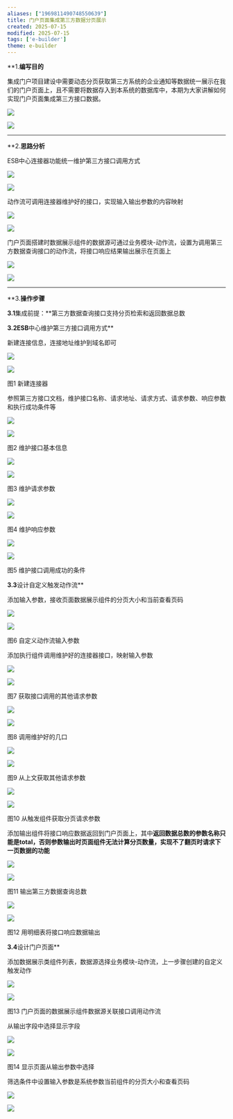 ```yaml
---
aliases: ["1969811490748550639"]
title: 门户页面集成第三方数据分页展示
created: 2025-07-15
modified: 2025-07-15
tags: ['e-builder']
theme: e-builder
---
```


**1.**编写目的**

集成门户项目建设中需要动态分页获取第三方系统的企业通知等数据统一展示在我们的门户页面上，且不需要将数据存入到本系统的数据库中，本期为大家讲解如何实现门户页面集成第三方接口数据。

![](https://myhelpdoc.oss-cn-heyuan.aliyuncs.com/mdimages/0640ffd0859e467f9b189d3e6776a796.jpg)

![](https://site-admin.eteams.cn/js/ueditor/themes/default/images/spacer.gif)

---

**2.**思路分析**

ESB中心连接器功能统一维护第三方接口调用方式

![](https://myhelpdoc.oss-cn-heyuan.aliyuncs.com/mdimages/ecf8e4d30f335c65d2f07d8b82f221a6.jpg)

![](https://site-admin.eteams.cn/js/ueditor/themes/default/images/spacer.gif)

动作流可调用连接器维护好的接口，实现输入输出参数的内容映射

![](https://myhelpdoc.oss-cn-heyuan.aliyuncs.com/mdimages/74d0cb988caa4c493d8661dcce00ee88.jpg)

![](https://site-admin.eteams.cn/js/ueditor/themes/default/images/spacer.gif)

门户页面搭建时数据展示组件的数据源可通过业务模块-动作流，设置为调用第三方数据查询接口的动作流，将接口响应结果输出展示在页面上

![](https://myhelpdoc.oss-cn-heyuan.aliyuncs.com/mdimages/a49e6022179646384eb657e168c69030.jpg)

![](https://site-admin.eteams.cn/js/ueditor/themes/default/images/spacer.gif)

---

**3.**操作步骤**

**3.1**集成前提：**第三方数据查询接口支持分页检索和返回数据总数

**3.2ESB**中心维护第三方接口调用方式**

新建连接信息，连接地址维护到域名即可

![](https://myhelpdoc.oss-cn-heyuan.aliyuncs.com/mdimages/708fe5ba78b3c78b11b231edbcab4f97.jpg)

![](https://site-admin.eteams.cn/js/ueditor/themes/default/images/spacer.gif)

图1 新建连接器

参照第三方接口文档，维护接口名称、请求地址、请求方式、请求参数、响应参数和执行成功条件等

![](https://myhelpdoc.oss-cn-heyuan.aliyuncs.com/mdimages/863568f0367fe485231038991f19aeac.jpg)

![](https://site-admin.eteams.cn/js/ueditor/themes/default/images/spacer.gif)

图2 维护接口基本信息

![](https://myhelpdoc.oss-cn-heyuan.aliyuncs.com/mdimages/9b3c74a9801097462184db5d7039de4e.jpg)

![](https://site-admin.eteams.cn/js/ueditor/themes/default/images/spacer.gif)

图3 维护请求参数

![](https://myhelpdoc.oss-cn-heyuan.aliyuncs.com/mdimages/8052d14f63eef7589515f4ae7f1b2f25.jpg)

![](https://site-admin.eteams.cn/js/ueditor/themes/default/images/spacer.gif)

图4 维护响应参数

![](https://myhelpdoc.oss-cn-heyuan.aliyuncs.com/mdimages/70822c4d387c1f80cfa572f538577a37.jpg)

![](https://site-admin.eteams.cn/js/ueditor/themes/default/images/spacer.gif)

图5 维护接口调用成功的条件

**3.3**设计自定义触发动作流**

添加输入参数，接收页面数据展示组件的分页大小和当前查看页码

![](https://myhelpdoc.oss-cn-heyuan.aliyuncs.com/mdimages/cae8bf3dc663d9c0ae213b2b65b7d02c.jpg)

![](https://site-admin.eteams.cn/js/ueditor/themes/default/images/spacer.gif)

图6 自定义动作流输入参数

添加执行组件调用维护好的连接器接口，映射输入参数

![](https://myhelpdoc.oss-cn-heyuan.aliyuncs.com/mdimages/35b5e0afafbe23f389dc87a1d4caa0d2.jpg)

![](https://site-admin.eteams.cn/js/ueditor/themes/default/images/spacer.gif)

图7 获取接口调用的其他请求参数

![](https://myhelpdoc.oss-cn-heyuan.aliyuncs.com/mdimages/1e69f1b798c9bc0fa4828acf38a13957.jpg)

![](https://site-admin.eteams.cn/js/ueditor/themes/default/images/spacer.gif)

图8 调用维护好的几口

![](https://myhelpdoc.oss-cn-heyuan.aliyuncs.com/mdimages/03475773d128dbfeef0ba1eae8dc55f1.jpg)

![](https://site-admin.eteams.cn/js/ueditor/themes/default/images/spacer.gif)

图9 从上文获取其他请求参数

![](https://myhelpdoc.oss-cn-heyuan.aliyuncs.com/mdimages/8c64265823c099e79a4dba8549e8fad7.jpg)

![](https://site-admin.eteams.cn/js/ueditor/themes/default/images/spacer.gif)

图10 从触发组件获取分页请求参数

添加输出组件将接口响应数据返回到门户页面上，其中**返回数据总数的参数名称只能是total，否则参数输出时页面组件无法计算分页数量，实现不了翻页时请求下一页数据的功能**

![](https://site-admin.eteams.cn/js/ueditor/themes/default/images/spacer.gif)

![](https://myhelpdoc.oss-cn-heyuan.aliyuncs.com/mdimages/4713f346f0b0f975773b8da8baa407e1.jpg)

图11 输出第三方数据查询总数

![](https://myhelpdoc.oss-cn-heyuan.aliyuncs.com/mdimages/02e12479ba948ffdc3985079ec7253a0.jpg)

![](https://site-admin.eteams.cn/js/ueditor/themes/default/images/spacer.gif)

图12 用明细表将接口响应数据输出

**3.4**设计门户页面**

添加数据展示类组件列表，数据源选择业务模块-动作流，上一步骤创建的自定义触发动作

![](https://myhelpdoc.oss-cn-heyuan.aliyuncs.com/mdimages/275123ef3e85dd8adf3a1c831ebd9ebf.jpg)

![](https://site-admin.eteams.cn/js/ueditor/themes/default/images/spacer.gif)

图13 门户页面的数据展示组件数据源关联接口调用动作流

从输出字段中选择显示字段

![](https://myhelpdoc.oss-cn-heyuan.aliyuncs.com/mdimages/67db8aec7508dec43e1321e7d0e9de68.jpg)

![](https://site-admin.eteams.cn/js/ueditor/themes/default/images/spacer.gif)

图14 显示页面从输出参数中选择

筛选条件中设置输入参数是系统参数当前组件的分页大小和查看页码

![](https://myhelpdoc.oss-cn-heyuan.aliyuncs.com/mdimages/16cf6b83226f630842b278a9e2e2b690.jpg)

![](https://site-admin.eteams.cn/js/ueditor/themes/default/images/spacer.gif)

